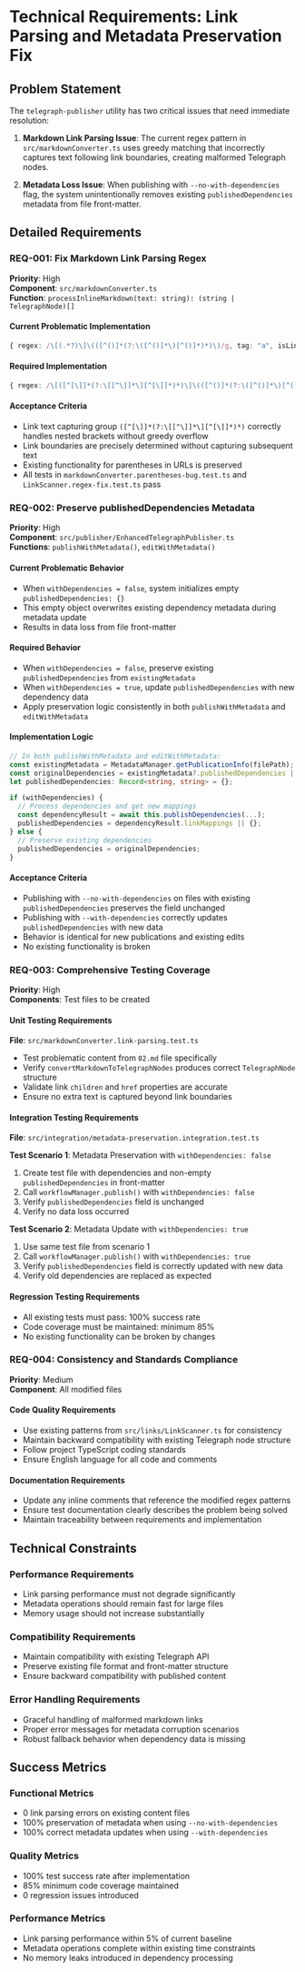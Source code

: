 # Technical Requirements: Link Parsing and Metadata Preservation Fix

## Problem Statement

The `telegraph-publisher` utility has two critical issues that need immediate resolution:

1. **Markdown Link Parsing Issue**: The current regex pattern in `src/markdownConverter.ts` uses greedy matching that incorrectly captures text following link boundaries, creating malformed Telegraph nodes.

2. **Metadata Loss Issue**: When publishing with `--no-with-dependencies` flag, the system unintentionally removes existing `publishedDependencies` metadata from file front-matter.

## Detailed Requirements

### REQ-001: Fix Markdown Link Parsing Regex

**Priority**: High  
**Component**: `src/markdownConverter.ts`  
**Function**: `processInlineMarkdown(text: string): (string | TelegraphNode)[]`

#### Current Problematic Implementation
```typescript
{ regex: /\[(.*?)\]\(([^()]*(?:\([^()]*\)[^()]*)*)\)/g, tag: "a", isLink: true }
```

#### Required Implementation
```typescript
{ regex: /\[([^[\]]*(?:\[[^\]]*\][^[\]]*)*)\]\(([^()]*(?:\([^()]*\)[^()]*)*)\)/g, tag: "a", isLink: true }
```

#### Acceptance Criteria
- Link text capturing group `([^[\]]*(?:\[[^\]]*\][^[\]]*)*)` correctly handles nested brackets without greedy overflow
- Link boundaries are precisely determined without capturing subsequent text
- Existing functionality for parentheses in URLs is preserved
- All tests in `markdownConverter.parentheses-bug.test.ts` and `LinkScanner.regex-fix.test.ts` pass

### REQ-002: Preserve publishedDependencies Metadata

**Priority**: High  
**Component**: `src/publisher/EnhancedTelegraphPublisher.ts`  
**Functions**: `publishWithMetadata()`, `editWithMetadata()`

#### Current Problematic Behavior
- When `withDependencies = false`, system initializes empty `publishedDependencies: {}`
- This empty object overwrites existing dependency metadata during metadata update
- Results in data loss from file front-matter

#### Required Behavior
- When `withDependencies = false`, preserve existing `publishedDependencies` from `existingMetadata`
- When `withDependencies = true`, update `publishedDependencies` with new dependency data
- Apply preservation logic consistently in both `publishWithMetadata` and `editWithMetadata`

#### Implementation Logic
```typescript
// In both publishWithMetadata and editWithMetadata:
const existingMetadata = MetadataManager.getPublicationInfo(filePath);
const originalDependencies = existingMetadata?.publishedDependencies || {};
let publishedDependencies: Record<string, string> = {};

if (withDependencies) {
  // Process dependencies and get new mappings
  const dependencyResult = await this.publishDependencies(...);
  publishedDependencies = dependencyResult.linkMappings || {};
} else {
  // Preserve existing dependencies
  publishedDependencies = originalDependencies;
}
```

#### Acceptance Criteria
- Publishing with `--no-with-dependencies` on files with existing `publishedDependencies` preserves the field unchanged
- Publishing with `--with-dependencies` correctly updates `publishedDependencies` with new data
- Behavior is identical for new publications and existing edits
- No existing functionality is broken

### REQ-003: Comprehensive Testing Coverage

**Priority**: High  
**Components**: Test files to be created

#### Unit Testing Requirements
**File**: `src/markdownConverter.link-parsing.test.ts`
- Test problematic content from `02.md` file specifically
- Verify `convertMarkdownToTelegraphNodes` produces correct `TelegraphNode` structure
- Validate link `children` and `href` properties are accurate
- Ensure no extra text is captured beyond link boundaries

#### Integration Testing Requirements
**File**: `src/integration/metadata-preservation.integration.test.ts`

**Test Scenario 1**: Metadata Preservation with `withDependencies: false`
1. Create test file with dependencies and non-empty `publishedDependencies` in front-matter
2. Call `workflowManager.publish()` with `withDependencies: false`
3. Verify `publishedDependencies` field is unchanged
4. Verify no data loss occurred

**Test Scenario 2**: Metadata Update with `withDependencies: true`
1. Use same test file from scenario 1
2. Call `workflowManager.publish()` with `withDependencies: true`
3. Verify `publishedDependencies` field is correctly updated with new data
4. Verify old dependencies are replaced as expected

#### Regression Testing Requirements
- All existing tests must pass: 100% success rate
- Code coverage must be maintained: minimum 85%
- No existing functionality can be broken by changes

### REQ-004: Consistency and Standards Compliance

**Priority**: Medium  
**Component**: All modified files

#### Code Quality Requirements
- Use existing patterns from `src/links/LinkScanner.ts` for consistency
- Maintain backward compatibility with existing Telegraph node structure
- Follow project TypeScript coding standards
- Ensure English language for all code and comments

#### Documentation Requirements
- Update any inline comments that reference the modified regex patterns
- Ensure test documentation clearly describes the problem being solved
- Maintain traceability between requirements and implementation

## Technical Constraints

### Performance Requirements
- Link parsing performance must not degrade significantly
- Metadata operations should remain fast for large files
- Memory usage should not increase substantially

### Compatibility Requirements
- Maintain compatibility with existing Telegraph API
- Preserve existing file format and front-matter structure
- Ensure backward compatibility with published content

### Error Handling Requirements
- Graceful handling of malformed markdown links
- Proper error messages for metadata corruption scenarios
- Robust fallback behavior when dependency data is missing

## Success Metrics

### Functional Metrics
- 0 link parsing errors on existing content files
- 100% preservation of metadata when using `--no-with-dependencies`
- 100% correct metadata updates when using `--with-dependencies`

### Quality Metrics
- 100% test success rate after implementation
- 85% minimum code coverage maintained
- 0 regression issues introduced

### Performance Metrics
- Link parsing performance within 5% of current baseline
- Metadata operations complete within existing time constraints
- No memory leaks introduced in dependency processing
